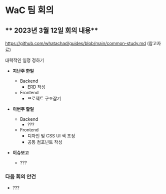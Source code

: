 # WaC 팀 회의

## ** 2023년 3월 12일 회의 내용**

https://github.com/whatachad/guides/blob/main/common-study.md (참고자료)

대략적인 일정 정하기

- **지난주 한일**

  - Backend
    - ERD 작성
  - Frontend
    - 프로젝트 구조잡기

- **이번주 할일**

  - Backend
    - ???
  - Frontend
    - 디자인 및 CSS UI 색 조정
    - 공통 컴포넌트 작성

- **이슈보고**
  - ???

### **다음 회의 안건**

- ???
